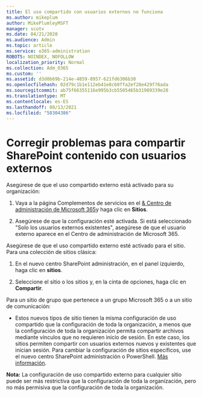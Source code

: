 ```yaml
---
title: El uso compartido con usuarios externos no funciona
ms.author: mikeplum
author: MikePlumleyMSFT
manager: scotv
ms.date: 04/21/2020
ms.audience: Admin
ms.topic: article
ms.service: o365-administration
ROBOTS: NOINDEX, NOFOLLOW
localization_priority: Normal
ms.collection: Adm_O365
ms.custom: ''
ms.assetid: d3d0b69b-214e-4859-8957-621fd6306b30
ms.openlocfilehash: 02d79c1b1e112eb41e8c60ffa2ef28e429f76ada
ms.sourcegitcommit: ab75f66355116e995b3cb5505465b31989339e28
ms.translationtype: MT
ms.contentlocale: es-ES
ms.lasthandoff: 08/13/2021
ms.locfileid: "58304386"
---
```

# <a name="fix-problems-sharing-sharepoint-content-with-external-users"></a>Corregir problemas para compartir SharePoint contenido con usuarios externos

Asegúrese de que el uso compartido externo está activado para su organización:
  
1. Vaya a la página Complementos de servicios en el [ &amp; Centro de administración de Microsoft 365](https://portal.office.com/adminportal/home#/Settings/ServicesAndAddIns)y haga clic en **Sitios**.
    
2. Asegúrese de que la configuración esté activada. Si está seleccionado "Solo los usuarios externos existentes", asegúrese de que el usuario externo aparece en el Centro de administración de Microsoft 365.
    
Asegúrese de que el uso compartido externo esté activado para el sitio. Para una colección de sitios clásica:
  
1. En el nuevo centro SharePoint administración, en el panel izquierdo, haga clic en **sitios**.
    
2. Seleccione el sitio o los sitios y, en la cinta de opciones, haga clic en **Compartir**.
    
Para un sitio de grupo que pertenece a un grupo Microsoft 365 o a un sitio de comunicación:
  
- Estos nuevos tipos de sitio tienen la misma configuración de uso compartido que la configuración de toda la organización, a menos que la configuración de toda la organización permita compartir archivos mediante vínculos que no requieren inicio de sesión. En este caso, los sitios permiten compartir con usuarios externos nuevos y existentes que inician sesión. Para cambiar la configuración de sitios específicos, use el nuevo centro SharePoint administración o PowerShell. [Más información](https://go.microsoft.com/fwlink/?linkid=871863).
    
**Nota:** La configuración de uso compartido externo para cualquier sitio puede ser más restrictiva que la configuración de toda la organización, pero no más permisiva que la configuración de toda la organización. 
  

